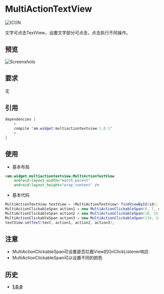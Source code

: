 # MultiActionTextView
![ICON](https://github.com/AlexMofer/ProjectX/blob/master/multiactiontextview/icon.png)

文字可点击TextView，设置文字部分可点击，点击执行不同操作。
## 预览
![Screenshots](https://github.com/AlexMofer/ProjectX/blob/master/multiactiontextview/screenshots.gif)
## 要求
无

## 引用
```java
dependencies {
    ⋯
    compile 'am.widget:multiactiontextview:1.0.1'
    ⋯
}
```
## 使用
- 基本布局
```xml
<am.widget.multiactiontextview.MultiActionTextView
    android:layout_width="match_parent"
    android:layout_height="wrap_content" />
```
- 基本代码
```java
MultiActionTextView textView = (MultiActionTextView) findViewById(id);
MultiActionClickableSpan action1 = new MultiActionClickableSpan(0, 7, colorPrimary, true, false, listener);
MultiActionClickableSpan action2 = new MultiActionClickableSpan(10, 15, colorAccent, false, true, listener);
MultiActionClickableSpan action3 = new MultiActionClickableSpan(134, 140, colorRipple, false, true, listener);
textView.setText(text, action1, action2, action3);
```
## 注意
- MultiActionClickableSpan可设置是否拦截View的OnClickListener响应
- MultiActionClickableSpan可以设置不同的颜色

## 历史
- [**1.0.0**](https://bintray.com/alexmofer/maven/MultiActionTextView/1.0.0)